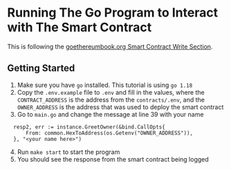 # Running The Go Program to Interact with The Smart Contract

This is following the [goethereumbook.org Smart Contract Write Section](https://goethereumbook.org/en/smart-contract-write/).

## Getting Started

1. Make sure you have `go` installed. This tutorial is using `go 1.18`
2. Copy the `.env.example` file to `.env` and fill in the values, 
   where the `CONTRACT_ADDRESS` is the address from the `contracts/.env`,
   and the `OWNER_ADDRESS` is the address that was used to deploy the smart contract
3. Go to `main.go` and change the message at line 39 with your name 
  ```
    resp2, err := instance.GreetOwner(&bind.CallOpts{
		From: common.HexToAddress(os.Getenv("OWNER_ADDRESS")),
	}, "<your name here>")
  ```
4. Run `make start` to start the program
5. You should see the response from the smart contract being logged
